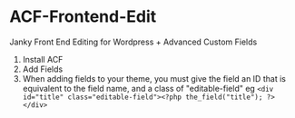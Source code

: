 ACF-Frontend-Edit
=================

Janky Front End Editing for Wordpress + Advanced Custom Fields

1. Install ACF
2. Add Fields
3. When adding fields to your theme, you must give the field an ID that is equivalent to the field name, and a class of "editable-field"
eg
```<div id="title" class="editable-field"><?php the_field("title"); ?></div>```
